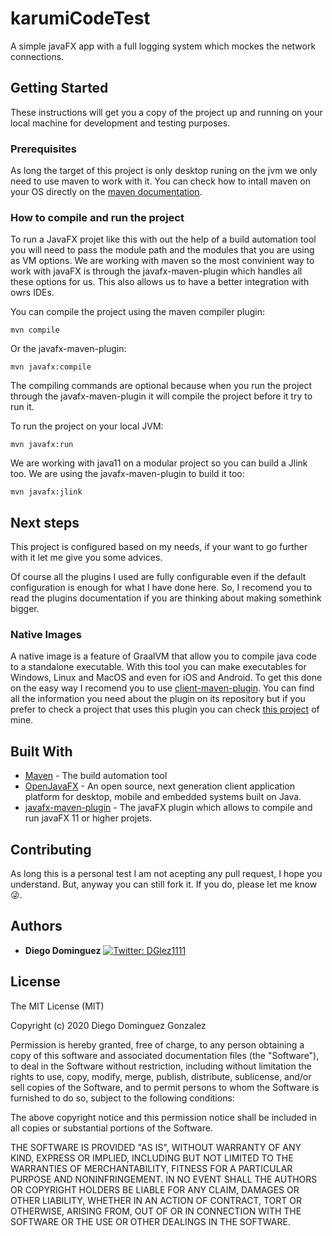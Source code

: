 # karumiCodeTest
A simple javaFX app with a full logging system which mockes the network connections.

## Getting Started

These instructions will get you a copy of the project up and running on your local machine for development and testing purposes.

### Prerequisites

As long the target of this project is only desktop runing on the jvm we only need to use maven to work with it. You can check how to intall maven on your OS directly on the [maven documentation](https://maven.apache.org/install.html).


### How to compile and run the project

To run a JavaFX projet like this with out the help of a build automation tool you will need to pass the module path and the modules that you are using as VM options. We are working with maven so the most convinient way to work with javaFX is through the javafx-maven-plugin which handles all these options for us. This also allows us to have a better integration with owrs IDEs.

You can compile the project using the maven compiler plugin:

```
mvn compile
```

Or the javafx-maven-plugin:


```
mvn javafx:compile
```

The compiling commands are optional because when you run the project through the javafx-maven-plugin it will compile the project before it try to run it.

To run the project on your local JVM:

```
mvn javafx:run
```

We are working with java11 on a modular project so you can build a Jlink too. We are using the javafx-maven-plugin to build it too:

```
mvn javafx:jlink
```

## Next steps
This project is configured based on my needs, if your want to go further with it let me give you some advices.

Of course all the plugins I used are fully configurable even if the default configuration is enough for what I have done here. So, I recomend you to read the plugins documentation if you are thinking about making somethink bigger.

### Native Images
A native image is a feature of GraalVM that allow you to compile java code to a standalone executable. With this tool you can make executables for Windows, Linux and MacOS and even for iOS and Android. To get this done on the easy way I recomend you to use [client-maven-plugin](https://github.com/gluonhq/client-maven-plugin). You can find all the information you need about the plugin on its repository but if you prefer to check a project that uses this plugin you can check [this project](https://github.com/seniorglez/calculatorFX) of mine.

## Built With

* [Maven](https://maven.apache.org/) - The build automation tool
* [OpenJavaFX](https://openjfx.io/) - An open source, next generation client application platform for desktop, mobile and embedded systems built on Java.
* [javafx-maven-plugin](https://github.com/openjfx/javafx-maven-plugin) - The javaFX plugin  which allows to compile and run javaFX 11 or higher projets.

## Contributing

As long this is a personal test I am not acepting any pull request, I hope you understand. But, anyway you can still fork it. If you do, please let me know :stuck_out_tongue_winking_eye:.


## Authors

* **Diego Dominguez**   <a href="https://twitter.com/DGlez1111" target="_blank">
    <img alt="Twitter: DGlez1111" src="https://img.shields.io/twitter/follow/DGlez1111.svg?style=social" />
  </a>

## License

The MIT License (MIT)

Copyright (c) 2020 Diego Dominguez Gonzalez

Permission is hereby granted, free of charge, to any person obtaining a copy of this software and associated documentation files (the "Software"), to deal in the Software without restriction, including without limitation the rights to use, copy, modify, merge, publish, distribute, sublicense, and/or sell copies of the Software, and to permit persons to whom the Software is furnished to do so, subject to the following conditions:

The above copyright notice and this permission notice shall be included in all copies or substantial portions of the Software.

THE SOFTWARE IS PROVIDED "AS IS", WITHOUT WARRANTY OF ANY KIND, EXPRESS OR IMPLIED, INCLUDING BUT NOT LIMITED TO THE WARRANTIES OF MERCHANTABILITY, FITNESS FOR A PARTICULAR PURPOSE AND NONINFRINGEMENT. IN NO EVENT SHALL THE AUTHORS OR COPYRIGHT HOLDERS BE LIABLE FOR ANY CLAIM, DAMAGES OR OTHER LIABILITY, WHETHER IN AN ACTION OF CONTRACT, TORT OR OTHERWISE, ARISING FROM, OUT OF OR IN CONNECTION WITH THE SOFTWARE OR THE USE OR OTHER DEALINGS IN THE SOFTWARE.
